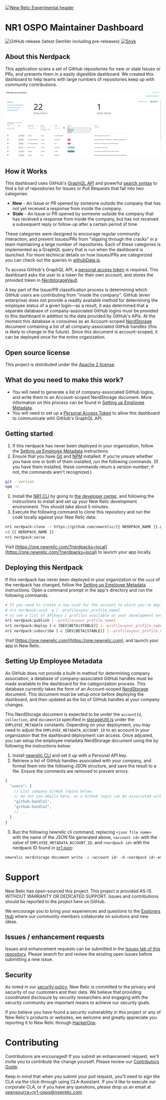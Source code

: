 [![New Relic Experimental header](https://github.com/newrelic/opensource-website/raw/master/src/images/categories/Experimental.png)](https://opensource.newrelic.com/oss-category/#new-relic-experimental)

# NR1 OSPO Maintainer Dashboard

![GitHub release (latest SemVer including pre-releases)](https://img.shields.io/github/v/release/newrelic/nr1-ospo?include_prereleases&sort=semver) [![Snyk](https://snyk.io/test/github/newrelic/nr1-ospo/badge.svg)](https://snyk.io/test/github/newrelic/nr1-ospo)

## About this Nerdpack

This application scans a set of GitHub repositories for new or stale Issues or PRs, and presents them in a easily digestible dashboard. We created this dashboard to help teams with large numbers of repositories keep up with community contributions.

![Screenshot #1](screenshots/home.png)

## How it Works

This dashboard uses GitHub's [GraphQL API](https://docs.github.com/en/free-pro-team@latest/graphql) and powerful [search syntax](https://docs.github.com/en/free-pro-team@latest/github/searching-for-information-on-github/searching-on-github) to find a list of repositories for Issues or Pull Requests that fall into two categories:
* **New** - An Issue or PR opened by someone outside the company that has not yet received a response from inside the company.
* **Stale** - An Issue or PR opened by someone outside the company that has received a response from inside the company, but has not received a subsequent reply or follow-up after a certain period of time.

These categories were designed to encourage regular community interaction, and prevent Issues/PRs from "slipping through the cracks" in a team maintaining a large number of repositories. Each of these categories is implemented as a GraphQL query that is run when the dashboard is launched. For more technical details on how Issues/PRs are categorized you can check out the queries in [githubData.js](./nerdlets/maintainer-dashboard/graphql/githubData.js).

To access GitHub's GraphQL API, a [personal access token](https://docs.github.com/en/free-pro-team@latest/github/authenticating-to-github/creating-a-personal-access-token) is required. This dashboard asks the user to a token for their own account, and stores the provided token in [NerdstorageVault](https://developer.newrelic.com/explore-docs/nerdstoragevault).

A key part of the Issue/PR classification process is determining which GitHub users are contributing from "inside the company". GitHub (even enterprise) does not provide a readily available method for determining the employee status of a given login—as a result, it was determined that a separate database of company-associated GitHub logins must be provided to this dashboard in addition to the data provided by GitHub's APIs. At the moment this database is consumes as an Account-scoped [NerdStorage](https://developer.newrelic.com/explore-docs/nerdstorage) document containing a list of all company-associated GitHub handles (this is likely to change in the future). Since this document is account-scoped, it can be deployed once for the entire organization.

## Open source license

This project is distributed under the [Apache 2 license](LICENSE).

## What do you need to make this work?

 * You will need to generate a list of company-associated GitHub logins, and write them to an Account-scoped NerdStorage document. More information on this process can be found in [Setting up Employee Metadata](#setting-up-employee-metadata).
 * You will need to set up a [Personal Access Token](https://docs.github.com/en/free-pro-team@latest/github/authenticating-to-github/creating-a-personal-access-token) to allow this dashboard to communicate with GitHub's GraphQL API.

## Getting started

1. If this nerdpack has never been deployed in your organization, follow the [Setting up Employee Metadata](#setting-up-employee-metadata) instructions.
2. Ensure that you have [Git](https://git-scm.com/book/en/v2/Getting-Started-Installing-Git) and [NPM](https://www.npmjs.com/get-npm) installed. If you're unsure whether you have one or both of them installed, run the following commands. (If you have them installed, these commands return a version number; if not, the commands aren't recognized.)
```bash
git --version
npm -v
```
2. Install the [NR1 CLI](https://one.newrelic.com/launcher/developer-center.launcher) by going to [the developer center](https://one.newrelic.com/launcher/developer-center.launcher), and following the instructions to install and set up your New Relic development environment. This should take about 5 minutes.
3. Execute the following command to clone this repository and run the code locally against your New Relic data:

```bash
nr1 nerdpack:clone -r https://github.com/newrelic/{{ NERDPACK_NAME }}.git
cd {{ NERDPACK_NAME }}
nr1 nerdpack:serve
```

Visit [https://one.newrelic.com/?nerdpacks=local](https://one.newrelic.com/?nerdpacks=local) to launch your app locally.

## Deploying this Nerdpack

If this nerdpack has never been deployed in your organization or the `uuid` of the nerdpack has changed, follow the [Setting up Employee Metadata](#setting-up-employee-metadata) instructions. Open a command prompt in the app's directory and run the following commands.

```bash
# If you need to create a new uuid for the account to which you're deploying this app, use the following
# nr1 nerdpack:uuid -g [--profile=your_profile_name]
# to see a list of APIkeys / profiles available in your development environment, run nr1 credentials:list
nr1 nerdpack:publish [--profile=your_profile_name]
nr1 nerdpack:deploy [-c [DEV|BETA|STABLE]] [--profile=your_profile_name]
nr1 nerdpack:subscribe [-c [DEV|BETA|STABLE]] [--profile=your_profile_name]
```

Visit [https://one.newrelic.com](https://one.newrelic.com), and launch your app in New Relic.

## Setting Up Employee Metadata

As GitHub does not provide a built-in method for determining company association, a database of company-associated GitHub handles must be made available to the dashboard for the categorization process. This database currently takes the form of an Account-scoped [NerdStorage](https://developer.newrelic.com/explore-docs/nerdstorage) document. This document must be setup once before deploying the dashboard, and then updated as the list of GitHub handles at your company changes.

This NerdStorage document is expected to be under the `accountId`, `collection`, and `documentId` specified in [storageUtil.js](./nerdlets/maintainer-dashboard/util/storageUtil.js) under the `EMPLOYEE_METADATA` constants. Depending on your deployment, you may need to adjust the `EMPLOYEE_METADATA_ACCOUNT_ID` to an account in your organization that the dashboard deployment can access. Once adjusted, you can setup the employee metadata NerdStorage document using the by following the instructions below:
1. Install [newrelic CLI](https://developer.newrelic.com/automate-workflows/get-started-new-relic-cli) and set it up with a Personal API key.
2. Retrieve a list of GitHub handles associated with your company, and format them into the following JSON structure, and save the result to a file. Ensure the comments are removed to prevent errors.
```JavaScript
{
  "users": [
    // List company GitHub logins below.
    // Do not use emails here, as a GitHub login can be associated with more than one email.
    "github-handle1",
    "github-handle2",
    // ...
  ]
}
```
3. Run the following newrelic cli command, replacing `<json file name>` with the name of the JSON file generated above, `<account id>` with the value of `EMPLOYEE_METADATA_ACCOUNT_ID`, and `<nerdpack id>` with the nerdpack ID found in [nr1.json](./nr1.json):
```sh
newrelic nerdstorage document write -a <account id> -d <nerdpack id>-employeeMetadata-v1 -c <nerdpack id>-employeeMetadata-v1 -s ACCOUNT -o "$(< <json file name>)" -p <nerdpack id>
```

# Support

New Relic has open-sourced this project. This project is provided AS-IS WITHOUT WARRANTY OR DEDICATED SUPPORT. Issues and contributions should be reported to the project here on GitHub.

We encourage you to bring your experiences and questions to the [Explorers Hub](https://discuss.newrelic.com) where our community members collaborate on solutions and new ideas.

## Issues / enhancement requests

Issues and enhancement requests can be submitted in the [Issues tab of this repository](../../issues). Please search for and review the existing open issues before submitting a new issue.

## Security

As noted in our [security policy](https://github.com/newrelic/nr1-ospo/security/policy), New Relic is committed to the privacy and security of our customers and their data. We believe that providing coordinated disclosure by security researchers and engaging with the security community are important means to achieve our security goals.

If you believe you have found a security vulnerability in this project or any of New Relic's products or websites, we welcome and greatly appreciate you reporting it to New Relic through [HackerOne](https://hackerone.com/newrelic).

# Contributing

Contributions are encouraged! If you submit an enhancement request, we'll invite you to contribute the change yourself. Please review our [Contributors Guide](CONTRIBUTING.md).

Keep in mind that when you submit your pull request, you'll need to sign the CLA via the click-through using CLA-Assistant. If you'd like to execute our corporate CLA, or if you have any questions, please drop us an email at opensource+nr1-ospo@newrelic.com.
